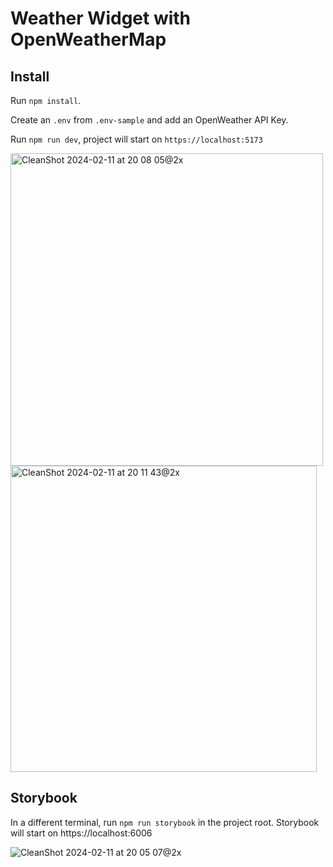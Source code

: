 # Weather Widget with OpenWeatherMap

## Install

Run ```npm install```.


Create an ```.env``` from ```.env-sample``` and add an OpenWeather API Key.


Run ```npm run dev```, project will start on ```https://localhost:5173```

<img width="500" alt="CleanShot 2024-02-11 at 20 08 05@2x" src="https://github.com/gabsy/weather-widget/assets/871700/cff749d3-debc-48fc-81ad-0779d952f646">

<img width="490" alt="CleanShot 2024-02-11 at 20 11 43@2x" src="https://github.com/gabsy/weather-widget/assets/871700/d33d9c6a-b73b-4e9a-8e3e-b570ea5bcd81">

## Storybook

In a different terminal, run ```npm run storybook``` in the project root. Storybook will start on https://localhost:6006

![CleanShot 2024-02-11 at 20 05 07@2x](https://github.com/gabsy/weather-widget/assets/871700/5b1255ec-31fc-4fad-af0e-08be9e2044a2)


